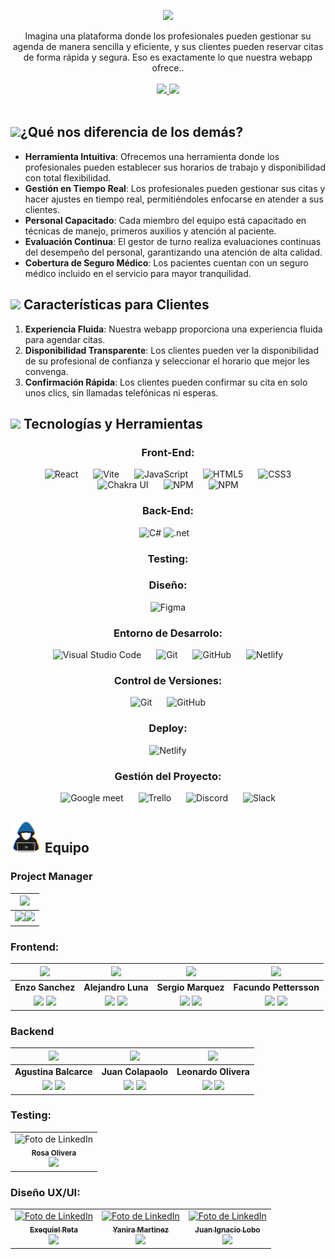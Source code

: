  <p align=center>
    <img src="https://s3-alpha-sig.figma.com/img/8048/08f2/d98d9ed131d8c5d9a0f9eda9bba0d196?Expires=1719187200&Key-Pair-Id=APKAQ4GOSFWCVNEHN3O4&Signature=YIgsnMpX7x494wowKHyao0TFYswcBvB4taGLb0RqBamaI-B4U67BIX~gbHS436XyDaDm8dcjlfue5GcUrYbOKu~8g4CWOumsUUu1KeC9XwYexPNkGbaPyQe9u9lK511xZ4xvo0pp2-1Y3qZAo7-C0LVhbAfeO~IAeNDUEa92WGvwIed2N-lhu0Xc7o9IGX6sPSCn09RoiWTt14a5G25jDu7X00pprjxudnpYC~XBIYF54kB8nhKWirk9MLDl5UJoDaGu-1V8fE02-R-rdFe8bjEI3HOuOtu83dqxAEdEgMgKANh-erC28MN~LqTMqJxovaIJ2fP397eiRvWLbbInag__" width='300px'> 
  </p>

<div align=center>Imagina una plataforma donde los profesionales pueden gestionar su agenda de manera sencilla y eficiente, y sus clientes pueden reservar citas de forma rápida y segura. Eso es exactamente lo que nuestra webapp ofrece..</div>

<br>

<div align='center'>
  <a href="https://easy-turnos.vercel.app/" target="_blank">
    <img  src="https://img.shields.io/badge/VER_DEMO-5A4FCF?style=for-the-badge&logo=vercel&logoColor=white"/>
  </a>
  <a href="https://www.figma.com/design/eIF6NEPCR0a9jHh7NsLCJn/Booking-%2F-Turnos-webapp-%2F-NOCOUNTRY?node-id=0-1&t=Ic0IG40FzcPcsLbn-0" target="_blank">
    <img  src="https://img.shields.io/badge/VER_DISE%C3%91O-5A4FCF?style=for-the-badge&logo=figma&logoColor=white"/>
  </a>
</div>

<br>

## <img src="https://media.giphy.com/media/qjqUcgIyRjsl2/giphy.gif" width="50"/><b>¿Qué nos diferencia de los demás?</b>

- **Herramienta Intuitiva**: Ofrecemos una herramienta donde los profesionales pueden establecer sus horarios de trabajo y disponibilidad con total flexibilidad.
- **Gestión en Tiempo Real**: Los profesionales pueden gestionar sus citas y hacer ajustes en tiempo real, permitiéndoles enfocarse en atender a sus clientes.
- **Personal Capacitado**: Cada miembro del equipo está capacitado en técnicas de manejo, primeros auxilios y atención al paciente.
- **Evaluación Continua**: El gestor de turno realiza evaluaciones continuas del desempeño del personal, garantizando una atención de alta calidad.
- **Cobertura de Seguro Médico**: Los pacientes cuentan con un seguro médico incluido en el servicio para mayor tranquilidad.

## <img src="https://media.giphy.com/media/iY8CRBdQXODJSCERIr/giphy.gif" width="50"><b> Características para Clientes</b>

1. **Experiencia Fluida**: Nuestra webapp proporciona una experiencia fluida para agendar citas.
2. **Disponibilidad Transparente**: Los clientes pueden ver la disponibilidad de su profesional de confianza y seleccionar el horario que mejor les convenga.
3. **Confirmación Rápida**: Los clientes pueden confirmar su cita en solo unos clics, sin llamadas telefónicas ni esperas.

## <img src="https://media2.giphy.com/media/QssGEmpkyEOhBCb7e1/giphy.gif?cid=ecf05e47a0n3gi1bfqntqmob8g9aid1oyj2wr3ds3mg700bl&rid=giphy.gif" width ="30"><b> Tecnologías y Herramientas </b>

<h3 align="center"><strong>Front-End:</strong></h3>

<div align="center">
  <img src="https://img.shields.io/badge/react-%2320232a.svg?style=for-the-badge&logo=react&logoColor=%2361DAFB" alt="React" style="margin: 0 10px;">
  <img src="https://img.shields.io/badge/vite-%23646CFF.svg?style=for-the-badge&logo=vite&logoColor=white" alt="Vite" style="margin: 0 10px;">
  <img src="https://img.shields.io/badge/typescript-%23223399.svg?style=for-the-badge&logo=typescript&logoColor=%ff22ff" alt="JavaScript" style="margin: 0 10px;">
  <img src="https://img.shields.io/badge/html5-%23E34F26.svg?style=for-the-badge&logo=html5&logoColor=white" alt="HTML5" style="margin: 0 10px;">
  <img src="https://img.shields.io/badge/css3-%231572B6.svg?style=for-the-badge&logo=css3&logoColor=white" alt="CSS3" style="margin: 0 10px;">
  <img src="https://img.shields.io/badge/material-ui-%234ED1C5.svg?style=for-the-badge&logo=chakraui&logoColor=white" alt="Chakra UI" style="margin: 0 10px;">
  <img src="https://img.shields.io/badge/NPM-%23CB3837.svg?style=for-the-badge&logo=npm&logoColor=white" alt="NPM" style="margin: 0 10px;">
  <img src="https://img.shields.io/badge/formik-%23C22FFf.svg?style=for-the-badge&logo=formik&logoColor=white" alt="NPM" style="margin: 0 10px;">
</div>

<h3 align="center"><strong>Back-End:</strong></h3>

<div align="center">

<img src='https://img.shields.io/badge/C%23-239120?style=for-the-badge&logo=csharp&logoColor=white' alt='C#'>
<img src='https://img.shields.io/badge/.NET-5C2D91?style=for-the-badge&logo=.net&logoColor=white' alt='.net'>
<img src='https://img.shields.io/badge/Entity%20Framework-5C2D91?style=for-the-badge&logo=.net&logoColor=white' alt=''>

<img src='https://img.shields.io/badge/Microsoft%20SQL%20Server-CC2927?style=for-the-badge&logo=microsoft%20sql%20server&logoColor=white' alt=''>
<img src='https://img.shields.io/badge/-Swagger-%23Clojure?style=for-the-badge&logo=swagger&logoColor=white' alt=''>

</div>

<h3 align="center"><strong>Testing:</strong></h3>

<h3 align="center"><strong>Diseño:</strong></h3>

<div align="center">
  <img src="https://img.shields.io/badge/figma-%23F24E1E.svg?style=for-the-badge&logo=figma&logoColor=white" alt="Figma" style="margin: 0 10px;">
</div>

<h3 align="center"><strong>Entorno de Desarrolo:</strong></h3>

<div align="center">
  <img src="https://img.shields.io/badge/Visual%20Studio%20Code-0078d7.svg?style=for-the-badge&logo=visual-studio-code&logoColor=white" alt="Visual Studio Code" style="margin: 0 10px;">
  <img src="https://img.shields.io/badge/git-%23F05033.svg?style=for-the-badge&logo=git&logoColor=white" alt="Git" style="margin: 0 10px;">
  <img src="https://img.shields.io/badge/github-%23121011.svg?style=for-the-badge&logo=github&logoColor=white" alt="GitHub" style="margin: 0 10px;">
  <img src="https://img.shields.io/badge/vercel-%23000000.svg?style=for-the-badge&logo=vercel&logoColor=white" alt="Netlify" style="margin: 0 10px;">
</div>

<h3 align="center"><strong>Control de Versiones:</strong></h3>

<div align="center">
  <img src="https://img.shields.io/badge/git-%23F05033.svg?style=for-the-badge&logo=git&logoColor=white" alt="Git" style="margin: 0 10px;">
  <img src="https://img.shields.io/badge/github-%23121011.svg?style=for-the-badge&logo=github&logoColor=white" alt="GitHub" style="margin: 0 10px;">
</div>

<h3 align="center"><strong>Deploy:</strong></h3>

<div align="center">
  <img src="https://img.shields.io/badge/vercel-%23000000.svg?style=for-the-badge&logo=vercel&logoColor=white" alt="Netlify" style="margin: 0 10px;">
</div>

<h3 align="center"><strong>Gestión del Proyecto:</strong></h3>

<div align="center">
  <img src="https://img.shields.io/badge/Google%20Meet-00897B?style=for-the-badge&logo=google-meet&logoColor=white" alt="Google meet" style="margin: 0 10px;">
  <img src="https://img.shields.io/badge/Trello-%23026AA7.svg?style=for-the-badge&logo=Trello&logoColor=white" alt="Trello" style="margin: 0 10px;">
  <img src="https://img.shields.io/badge/Discord-%235865F2.svg?style=for-the-badge&logo=discord&logoColor=white" alt="Discord" style="margin: 0 10px;">
  <img src="https://img.shields.io/badge/Slack-4A154B?style=for-the-badge&logo=slack&logoColor=white" alt="Slack" style="margin: 0 10px;">
</div>

## <img src = "https://github.com/0xAbdulKhalid/0xAbdulKhalid/raw/main/assets/mdImages/about_me.gif" width = 50px><b> Equipo</b>

### **Project Manager**

|                                                                                                                                            <img src="https://avatars.githubusercontent.com/u/78492618?v=4" width=100>                                                                                                                                             |
| :---------------------------------------------------------------------------------------------------------------------------------------------------------------------------------------------------------------------------------------------------------------------------------------------------------------------------------------------------------------: |
| <a href="https://github.com/luisjavierluna" target='_black'><img src="https://img.shields.io/badge/github-%23121011.svg?&style=for-the-badge&logo=github&logoColor=white"/></a><a href="https://www.linkedin.com/in/luis-javier-luna/"><img src="https://img.shields.io/badge/linkedin%20-%230077B5.svg?&style=for-the-badge&logo=linkedin&logoColor=white"/></a> |

### **Frontend:**

|                                                                                                                          <img src="https://ca.slack-edge.com/T02KS88FB0E-U06QA6YGW11-a780af28d31e-512" width=80>                                                                                                                           |                                                                                                                                <img src="https://ca.slack-edge.com/T02KS88FB0E-U060HCTGTA9-e901b2129069-512" width=80>                                                                                                                                 |                                                                                                                         <img src="https://ca.slack-edge.com/T02KS88FB0E-U06QZ4JD42C-7bb6ee7f13f9-512" width=80>                                                                                                                          |                                                                                                                                  <img src="https://ca.slack-edge.com/T02KS88FB0E-U06QA72073M-1b29a793bd12-512" width=80>                                                                                                                                   |
| :----------------------------------------------------------------------------------------------------------------------------------------------------------------------------------------------------------------------------------------------------------------------------------------------------------------------------------------: | :----------------------------------------------------------------------------------------------------------------------------------------------------------------------------------------------------------------------------------------------------------------------------------------------------------------------------------------------------: | :--------------------------------------------------------------------------------------------------------------------------------------------------------------------------------------------------------------------------------------------------------------------------------------------------------------------------------------: | :--------------------------------------------------------------------------------------------------------------------------------------------------------------------------------------------------------------------------------------------------------------------------------------------------------------------------------------------------------: |
|                                                                                                                                                              **Enzo Sanchez**                                                                                                                                                              |                                                                                                                                                                   **Alejandro Luna**                                                                                                                                                                   |                                                                                                                                                            **Sergio Marquez**                                                                                                                                                            |                                                                                                                                                                   **Facundo Pettersson**                                                                                                                                                                   |
| <a href="https://github.com/SanchezEnzo"><img src="https://img.shields.io/badge/github-%23121011.svg?&style=for-the-badge&logo=github&logoColor=white"/></a> <a href="https://www.linkedin.com/in/sanchezenzo/"><img src="https://img.shields.io/badge/linkedin%20-%230077B5.svg?&style=for-the-badge&logo=linkedin&logoColor=white"/></a> | <a href="https://github.com/AlejandroLunaDev"><img src="https://img.shields.io/badge/github-%23121011.svg?&style=for-the-badge&logo=github&logoColor=white"/></a> <a href="https://www.linkedin.com/in/alejandro-luna-dev/"><img src="https://img.shields.io/badge/linkedin%20-%230077B5.svg?&style=for-the-badge&logo=linkedin&logoColor=white"/></a> | <a href="https://github.com/TechSergio"><img src="https://img.shields.io/badge/github-%23121011.svg?&style=for-the-badge&logo=github&logoColor=white"/></a> <a href="https://www.linkedin.com/in/techsergio/"><img src="https://img.shields.io/badge/linkedin%20-%230077B5.svg?&style=for-the-badge&logo=linkedin&logoColor=white"/></a> | <a href="https://github.com/Visual2024"><img src="https://img.shields.io/badge/github-%23121011.svg?&style=for-the-badge&logo=github&logoColor=white"/></a> <a href="https://www.linkedin.com/in/facundo-pettersson-ba219b22a/"><img src="https://img.shields.io/badge/linkedin%20-%230077B5.svg?&style=for-the-badge&logo=linkedin&logoColor=white"/></a> |

### **Backend**

|                                                                                                                            <img src="https://ca.slack-edge.com/T02KS88FB0E-U06FUM2TRC4-aaa3f81bd6e2-512" width=80>                                                                                                                            |                                                                                                                                     <img src="https://ca.slack-edge.com/T02KS88FB0E-U06QCQDBV9S-c213e7d85af4-512" width=80>                                                                                                                                      |                                                                    <img src="https://media.licdn.com/dms/image/D4D03AQHxbbebPHFw6A/profile-displayphoto-shrink_800_800/0/1669990651425?e=1723680000&v=beta&t=pRt0JZsKJPnrV8NRe-7aInVYbs8nE6Dw9B1UKWy7j0M" width=80>                                                                     |
| :-------------------------------------------------------------------------------------------------------------------------------------------------------------------------------------------------------------------------------------------------------------------------------------------------------------------------------------------: | :--------------------------------------------------------------------------------------------------------------------------------------------------------------------------------------------------------------------------------------------------------------------------------------------------------------------------------------------------------------: | :-------------------------------------------------------------------------------------------------------------------------------------------------------------------------------------------------------------------------------------------------------------------------------------------------------------------------------------: |
|                                                                                                                                                             **Agustina Balcarce**                                                                                                                                                             |                                                                                                                                                                        **Juan Colapaolo**                                                                                                                                                                        |                                                                                                                                                          **Leonardo Olivera**                                                                                                                                                           |
| <a href="https://github.com/agusbcl"><img src="https://img.shields.io/badge/github-%23121011.svg?&style=for-the-badge&logo=github&logoColor=white"/></a> <a href="https://www.linkedin.com/in/agustina-balcarcel/"><img src="https://img.shields.io/badge/linkedin%20-%230077B5.svg?&style=for-the-badge&logo=linkedin&logoColor=white"/></a> | <a href="https://github.com/jigcolapaolo"><img src="https://img.shields.io/badge/github-%23121011.svg?&style=for-the-badge&logo=github&logoColor=white"/></a> <a href="https://www.linkedin.com/in/juan-ignacio-colapaolo-b916642a0/"><img src="https://img.shields.io/badge/linkedin%20-%230077B5.svg?&style=for-the-badge&logo=linkedin&logoColor=white"/></a> | <a href="https://github.com/olezdev"><img src="https://img.shields.io/badge/github-%23121011.svg?&style=for-the-badge&logo=github&logoColor=white"/></a> <a href="https://www.linkedin.com/in/leoliveradev/"><img src="https://img.shields.io/badge/linkedin%20-%230077B5.svg?&style=for-the-badge&logo=linkedin&logoColor=white"/></a> |

### **Testing:**

<table>
  <tr>
    <td align="center">
      <a >
        <img src="https://ca.slack-edge.com/T02KS88FB0E-U06Q3MZ8YES-5037a7784ca0-512" width="100px;" alt="Foto de LinkedIn"/><br>
        <sub>
          <b>Rosa Olivera</b>
        </sub>
        <br>
        <a href="https://www.linkedin.com/in/rosi-olivares/" target="_blank">
        <img src="https://img.shields.io/badge/linkedin%20-%230077B5.svg?&style=for-the-badge&logo=linkedin&logoColor=white"/>
        </a>
      </a>
    </td>
  </tr>
</table>

### **Diseño UX/UI:**

<table>
  <tr>
    <td align="center">
      <a href="" target="_blank">
        <img src="https://media.licdn.com/dms/image/C4D03AQEqTzNzQoh-PQ/profile-displayphoto-shrink_800_800/0/1645384756297?e=1723680000&v=beta&t=VHXy_7sNbUwhDMIGT4upX4X3CVytDZZBSjMKFME7alw" width="100px;" alt="Foto de LinkedIn"/><br>
        <sub>
          <b>Exequiel Reta</b>
        </sub>
         <br>
        <a href="https://www.linkedin.com/in/exequiel-reta/" target="_blank">
        <img src="https://img.shields.io/badge/linkedin%20-%230077B5.svg?&style=for-the-badge&logo=linkedin&logoColor=white"/>
      </a>
    </td>
    <td align="center">
      <a href="" target="_blank">
        <img src="https://ca.slack-edge.com/T02KS88FB0E-U06QMRQ8CAY-6f764c5ba42f-512" width="100px;" alt="Foto de LinkedIn"/><br>
        <sub>
          <b>Yanira Martinez</b>
        </sub>
         <br>
        <a href="https://www.linkedin.com/in/yanira-a-mart%C3%ADnez-garc%C3%ADa/" target="_blank">
        <img src="https://img.shields.io/badge/linkedin%20-%230077B5.svg?&style=for-the-badge&logo=linkedin&logoColor=white"/>
      </a>
    </td>
	<td align="center">
      <a href="" target="_blank">
        <img src="https://ca.slack-edge.com/T02KS88FB0E-U06QCNYRX1C-5d3ce0cc0c63-512" width="100px;" alt="Foto de LinkedIn"/><br>
        <sub>
          <b>Juan Ignacio Lobo</b>
        </sub>
         <br>
        <a href="https://www.linkedin.com/in/juaniglobo/" target="_blank">
        <img src="https://img.shields.io/badge/linkedin%20-%230077B5.svg?&style=for-the-badge&logo=linkedin&logoColor=white"/>
      </a>
    </td>
  </tr>
</table>
